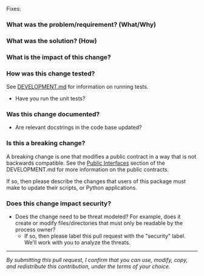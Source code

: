 Fixes: *<insert link to GitHub issue here>*

### What was the problem/requirement? (What/Why)

### What was the solution? (How)

### What is the impact of this change?

### How was this change tested?

See [DEVELOPMENT.md](https://github.com/OpenJobDescription/openjd-model-for-python/blob/mainline/DEVELOPMENT.md#testing) for information on running tests.

- Have you run the unit tests?

### Was this change documented?

- Are relevant docstrings in the code base updated?

### Is this a breaking change?

A breaking change is one that modifies a public contract in a way that is not backwards compatible. See the
[Public Interfaces](https://github.com/OpenJobDescription/openjd-model-for-python/blob/mainline/DEVELOPMENT.md#the-packages-public-interface) section
of the DEVELOPMENT.md for more information on the public contracts.

If so, then please describe the changes that users of this package must make to update their scripts, or Python applications.

### Does this change impact security?

- Does the change need to be threat modeled? For example, does it create or modify files/directories that must only be readable by the process owner?
    - If so, then please label this pull request with the "security" label. We'll work with you to analyze the threats.

----

*By submitting this pull request, I confirm that you can use, modify, copy, and redistribute this contribution, under the terms of your choice.*